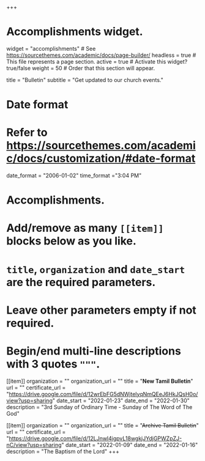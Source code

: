 +++
# Accomplishments widget.
widget = "accomplishments"  # See https://sourcethemes.com/academic/docs/page-builder/
headless = true  # This file represents a page section.
active = true  # Activate this widget? true/false
weight = 50  # Order that this section will appear.

title = "Bulletin"
subtitle = "Get updated to our church events."

# Date format
#   Refer to https://sourcethemes.com/academic/docs/customization/#date-format
date_format = "2006-01-02"
time_format ="3:04 PM"

# Accomplishments.
#   Add/remove as many `[[item]]` blocks below as you like.
#   `title`, `organization` and `date_start` are the required parameters.
#   Leave other parameters empty if not required.
#   Begin/end multi-line descriptions with 3 quotes `"""`.

[[item]]
  organization = ""
  organization_url = ""
  title = "**New Tamil Bulletin**"
  url = ""
  certificate_url = "https://drive.google.com/file/d/12wrEbFG5dNWjtelyqNmQEeJ6HkJQsH0o/view?usp=sharing"
  date_start = "2022-01-23"
  date_end = "2022-01-30"
  description = "3rd Sunday of Ordinary Time - Sunday of The Word of The God"

[[item]]
  organization = ""
  organization_url = ""
  title = "~~Archive Tamil Bulletin~~"
  url = ""
  certificate_url = "https://drive.google.com/file/d/12LJnwl4igpvL18wgkjJYdjGPWZpZJ-nC/view?usp=sharing"
  date_start = "2022-01-09"
  date_end = "2022-01-16"
  description = "The Baptism of the Lord"
+++
